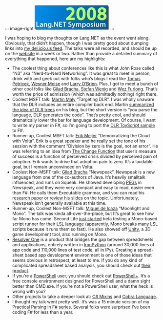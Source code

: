 ::: image-right
[![header](header_thumb.jpg)](header_2.jpg)
:::

I was hoping to blog my thoughts on Lang.NET as the event went along.
Obviously, that didn’t happen, though I was pretty good about dumping
links into [my del.icio.us feed](http://del.icio.us/harrypierson). The
talks were all recorded, and should be up on the
[website](http://langnetsymposium.com) in a week or two. Rather than
provide a detailed summary of everything that happened, here are my
highlights:

-   The coolest thing about conferences like this is what John Rose
    called “N3″ aka “Nerd-to-Nerd Networking”. It was great to meet in
    person, drink with and geek out with folks who’s blogs I read like
    [Tomas Petricek](http://tomasp.net/), [Wesner
    Moise](http://wesnerm.blogs.com/net_undocumented/) and [Larry
    O’Brien](http://knowing.net/). Plus, I got to meet a bunch of other
    cool folks like [Gilad Bracha](http://gbracha.blogspot.com/),
    [Stefan Wenig](http://www.re-motion.org/blogs/) and [Wez
    Furlong](http://netevil.org/). That’s worth the price of admission
    (which was admittedly nothing) right there.
-   Coolest MSFT talk: [Martin
    Maly](http://blogs.msdn.com/mmaly/default.aspx) “Targeting DLR”. I
    was wholly unaware that the DLR includes an entire compiler back
    end. Martin [summarized the idea of DLR
    trees](http://blogs.msdn.com/mmaly/archive/2008/01/14/building-a-dlr-language-trees.aspx)
    on his blog, but the short version is “you parse the language, DLR
    generates the code”. That’s pretty cool, and should dramatically
    lower the bar for language development. Of course, I want to write
    my parser in F\#, so I’m going to port the [DLR ToyScript
    sample](http://blogs.msdn.com/mmaly/archive/2008/01/08/building-a-dlr-language-toyscript.aspx)
    to F\#.
-   Runner-up, Coolest MSFT talk: [Erik
    Meijer](http://research.microsoft.com/~emeijer/) “Democratizing the
    Cloud with Volta”. Erik is a great speaker and he really set the
    tone of his session with the comment “Division by zero is the goal,
    not an error”. He was referring to an idea from [The Change
    Function](http://www.amazon.com/Change-Function-Technologies-Others-Crash/dp/1591841321)
    that user’s measure of success is a function of perceived crisis
    divided by perceived pain of adoption. Erik wants to drive that
    adoption pain to zero. It’s a laudable goal, but I remain
    unconvinced on Volta.
-   Coolest Non-MSFT talk: [Gilad Bracha](http://www.bracha.org/)
    “Newspeak”. Newspeak is a new language from one of the co-authors of
    Java. It’s heavily smalltalk influenced, and runs on Squeak. He
    showed developing [PEGs](http://pdos.csail.mit.edu/~baford/packrat/)
    in Newspeak, and they were very compact and easy to read, easier
    even than F\#. He calls them Executable grammar, and you can read
    his [research paper](http://bracha.org/executableGrammars.pdf) or
    [review his slides](http://bracha.org/newspeak-parsers.pdf) on the
    topic. Unfortunately, Newspeak isn’t generally available at this
    time.
-   Runner-up, Coolest Non-MSFT talk: [Miguel de
    Icaza](http://www.tirania.org/blog/) “Moonlight and Mono”. The talk
    was kinda all-over-the-place, but It’s great to see how far Mono has
    come. Second Life [just
    started](http://tirania.org/blog/archive/2008/Jan-29.html) beta
    testing a Mono-based script runner for their [LSL
    language](http://en.wikipedia.org/wiki/Linden_Scripting_Language)
    (apparently, Mono breaks many LSL scripts because it runs them so
    fast). He also showed off [Unity](http://unity3d.com/), a 3D game
    development tool, also running on Mono.
-   [Resolver
    One](http://www.resolversystems.com/products/resolver-one.php) is a
    product that bridges the gap between spreadsheets and applications,
    entirely written in [IronPython](http://www.codeplex.com/IronPython)
    (around 30,000 lines of app code and 110,000 lines of test code, all
    in IPy). Creating a spread-sheet based app development environment
    is one of those ideas that seems obvious in retrospect, at least to
    me. If you do any kind of complicated spreadsheet based analysis,
    you should check out [their
    product](http://www.resolversystems.com/get-it/).
-   If you’re a [PowerShell](http://www.microsoft.com/powershell) user,
    you should check out [PowerShell+](http://powershellplus.com/). It’s
    a free console environment designed for PowerShell and a damn sight
    better than CMD.exe. If you’re not a PowerShell user, what the heck
    is wrong with you?
-   Other projects to take a deeper look at: [C\#
    Mixins](http://www.re-motion.org/) and [Cobra
    Language](http://cobra-language.com).
-   I thought my talk went pretty well. It’s was a 15 minute version of
    my [Practical Parsing in F\#
    series](http://devhawk.net/2007/12/10/practical-parsing-in-f/).
    Several folks were surprised I’ve been coding F\# for less than a
    year.

